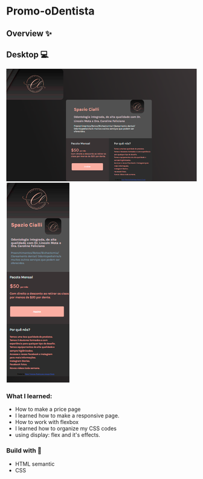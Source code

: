 # Promo-oDentista


## Overview ✨
## Desktop 💻
![](/screenshots/6.png)
![](/screenshots/7.png) 



### What I learned:
- How to make a price page
- I learned how to make a responsive page.
- How to work with flexbox
- I learned how to organize my CSS codes
- using display: flex and it's effects.

### Build with 🔨
- HTML semantic
- CSS 

